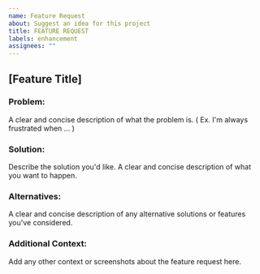 ```yaml
---
name: Feature Request
about: Suggest an idea for this project
title: FEATURE REQUEST
labels: enhancement
assignees: ""
---
```


## [Feature Title]

### Problem:

A clear and concise description of what the problem is. ( Ex. I'm always frustrated when ... )

### Solution:

Describe the solution you'd like. A clear and concise description of what you want to happen.

### Alternatives:

A clear and concise description of any alternative solutions or features you've considered.

### Additional Context:

Add any other context or screenshots about the feature request here.
